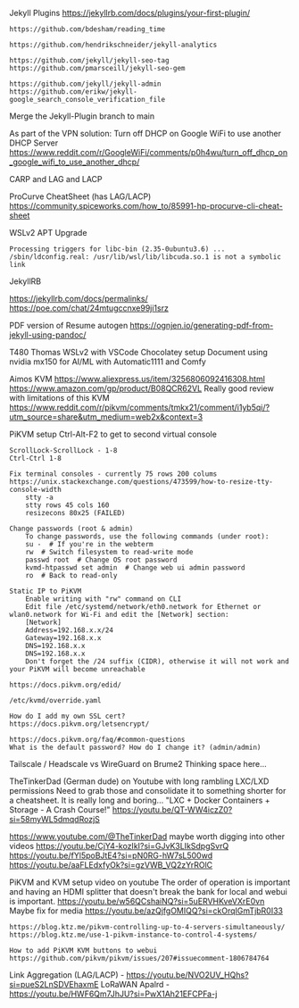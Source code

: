 
Jekyll Plugins
    https://jekyllrb.com/docs/plugins/your-first-plugin/

    https://github.com/bdesham/reading_time

    https://github.com/hendrikschneider/jekyll-analytics

    https://github.com/jekyll/jekyll-seo-tag
    https://github.com/pmarsceill/jekyll-seo-gem

    https://github.com/jekyll/jekyll-admin
    https://github.com/erikw/jekyll-google_search_console_verification_file

Merge the Jekyll-Plugin branch to main

As part of the VPN solution:
    Turn off DHCP on Google WiFi to use another DHCP Server
    https://www.reddit.com/r/GoogleWiFi/comments/p0h4wu/turn_off_dhcp_on_google_wifi_to_use_another_dhcp/

CARP and LAG and LACP

ProCurve CheatSheet (has LAG/LACP)
https://community.spiceworks.com/how_to/85991-hp-procurve-cli-cheat-sheet


WSLv2 APT Upgrade

```
Processing triggers for libc-bin (2.35-0ubuntu3.6) ...
/sbin/ldconfig.real: /usr/lib/wsl/lib/libcuda.so.1 is not a symbolic link
```

JekyllRB

https://jekyllrb.com/docs/permalinks/
https://poe.com/chat/24mtugccnxe99ji1srz

PDF version of Resume autogen
https://ognjen.io/generating-pdf-from-jekyll-using-pandoc/

T480 Thomas
    WSLv2 with VSCode
    Chocolatey setup
    Document using nvidia mx150 for AI/ML with Automatic1111 and Comfy

Aimos KVM
    https://www.aliexpress.us/item/3256806092416308.html
    https://www.amazon.com/gp/product/B08QCR62VL
        Really good review with limitations of this KVM
    https://www.reddit.com/r/pikvm/comments/tmkx21/comment/i1yb5qi/?utm_source=share&utm_medium=web2x&context=3

PiKVM setup
    Ctrl-Alt-F2 to get to second virtual console
    
    ScrollLock-ScrollLock - 1-8
    Ctrl-Ctrl 1-8

    Fix terminal consoles - currently 75 rows 200 colums
    https://unix.stackexchange.com/questions/473599/how-to-resize-tty-console-width
        stty -a
        stty rows 45 cols 160
        resizecons 80x25 (FAILED)

    Change passwords (root & admin)
        To change passwords, use the following commands (under root):
        su -  # If you're in the webterm
        rw  # Switch filesystem to read-write mode
        passwd root  # Change OS root password
        kvmd-htpasswd set admin  # Change web ui admin password
        ro  # Back to read-only

    Static IP to PiKVM
        Enable writing with "rw" command on CLI
        Edit file /etc/systemd/network/eth0.network for Ethernet or wlan0.network for Wi-Fi and edit the [Network] section:
        [Network]
        Address=192.168.x.x/24
        Gateway=192.168.x.x
        DNS=192.168.x.x
        DNS=192.168.x.x
        Don't forget the /24 suffix (CIDR), otherwise it will not work and your PiKVM will become unreachable

    https://docs.pikvm.org/edid/

    /etc/kvmd/override.yaml

    How do I add my own SSL cert?
    https://docs.pikvm.org/letsencrypt/

    https://docs.pikvm.org/faq/#common-questions
    What is the default password? How do I change it? (admin/admin)

Tailscale / Headscale vs WireGuard on Brume2
    Thinking space here...

TheTinkerDad (German dude) on Youtube with long rambling LXC/LXD permissions
    Need to grab those and consolidate it to something shorter
    for a cheatsheet. It is really long and boring...
    "LXC + Docker Containers + Storage - A Crash Course!"
    https://youtu.be/QT-WW4iczZ0?si=58myWL5dmqdRozjS

https://www.youtube.com/@TheTinkerDad maybe worth digging into other videos
    https://youtu.be/CjY4-kozIkI?si=GJvK3LIkSdpgSvrQ
    https://youtu.be/fYl5poBJtE4?si=pN0RG-hW7sL500wd
    https://youtu.be/aaFLEdxfyOk?si=gzVWB_VQ2zYrROlC

PiKVM and KVM setup video on youtube
    The order of operation is important and having an HDMI splitter
    that doesn't break the bank for local and webui is important.
    https://youtu.be/w56QCshaiNQ?si=5uERVHKveVXrE0vn
    Maybe fix for media https://youtu.be/azQjfgOMIQQ?si=ckOrqIGmTjbR0I33

    https://blog.ktz.me/pikvm-controlling-up-to-4-servers-simultaneously/
    https://blog.ktz.me/use-1-pikvm-instance-to-control-4-systems/

    How to add PiKVM KVM buttons to webui
    https://github.com/pikvm/pikvm/issues/207#issuecomment-1806784764


Link Aggregation (LAG/LACP) - https://youtu.be/NVO2UV_HQhs?si=pueS2LnSDVEhaxmE
LoRaWAN Apalrd - https://youtu.be/HWF6Qm7JhJU?si=PwX1Ah21EFCPFa-j
